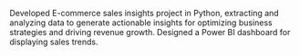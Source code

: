 Developed E-commerce sales insights project in Python, extracting and analyzing data to generate actionable insights for optimizing business strategies and driving revenue
growth. Designed a Power BI dashboard for displaying sales trends.
